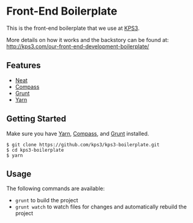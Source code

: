 # Front-End Boilerplate

This is the front-end boilerplate that we use at
[KPS3](http://kps3.com/).

More details on how it works and the backstory can be found at: http://kps3.com/our-front-end-development-boilerplate/

## Features

- [Neat](https://neat.bourbon.io/)
- [Compass](http://compass-style.org/)
- [Grunt](http://gruntjs.com/)
- [Yarn](https://yarnpkg.com/en/)

## Getting Started

Make sure you have [Yarn](https://yarnpkg.com/en/), [Compass](http://compass-style.org/), and [Grunt](http://gruntjs.com/) installed.

```
$ git clone https://github.com/kps3/kps3-boilerplate.git
$ cd kps3-boilerplate
$ yarn
```

## Usage

The following commands are available:

- `grunt` to build the project
- `grunt watch` to watch files for changes and automatically rebuild the project
